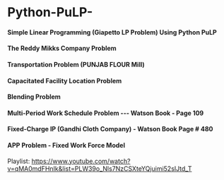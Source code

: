 # Python-PuLP-
#### Simple Linear Programming (Giapetto LP Problem) Using Python PuLP
#### The Reddy Mikks Company Problem 
#### Transportation Problem (PUNJAB FLOUR Mill)
#### Capacitated Facility Location Problem
#### Blending Problem
#### Multi-Period Work Schedule Problem --- Watson Book - Page 109
#### Fixed-Charge IP (Gandhi Cloth Company) - Watson Book Page # 480
#### APP Problem - Fixed Work Force Model

Playlist:
https://www.youtube.com/watch?v=qMA0mdFHnIk&list=PLW39o_Nls7NzCSXteYQjuimi52sIJtd_T
